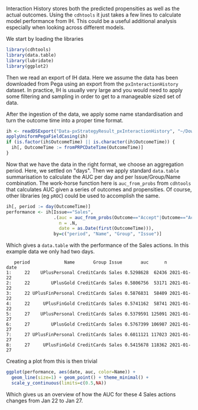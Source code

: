 Interaction History stores both the predicted propensities as well as the actual outcomes. Using the `cdhtools` it just takes a few lines to calculate model performance from IH. This could be a useful additional analysis especially when looking across different models.

We start by loading the libraries

```r
library(cdhtools)
library(data.table)
library(lubridate)
library(ggplot2)
```

Then we read an export of IH data. Here we assume the data has been downloaded from Pega using an export from the `pxInteractionHistory` dataset. In practice, IH is usually very large and you would need to apply some filtering and sampling in order to get to a manageable sized set of data.

After the ingestion of the data, we apply some name standardisation and turn the outcome time into a proper time format.

```r
ih <- readDSExport("Data-pxStrategyResult_pxInteractionHistory", "~/Downloads")
applyUniformPegaFieldCasing(ih)
if (is.factor(ih$OutcomeTime) || is.character(ih$OutcomeTime)) {
  ih[, OutcomeTime := fromPRPCDateTime(OutcomeTime)]
}
```

Now that we have the data in the right format, we choose an aggregation period. Here, we settled on "days". Then we apply standard `data.table` summarisation to calculate the AUC per day and per Issue/Group/Name combination. The work-horse function here is `auc_from_probs` from `cdhtools` that calculates AUC given a series of outcomes and propensities. Of course, other libraries (eg `pROC`) could be used to accomplish the same.

```r
ih[, period := day(OutcomeTime)]
performance <- ih[Issue=="Sales", 
                  .(auc = auc_from_probs(Outcome=="Accept"|Outcome=="Accepted", Propensity),
                    n = .N,
                    date = as.Date(first(OutcomeTime))), 
                  by=c("period", "Name", "Group", "Issue")]

```

Which gives a `data.table` with the performance of the Sales actions. In this example data we only had two days.

```
   period             Name       Group Issue       auc      n       date
1:     22    UPlusPersonal CreditCards Sales 0.5298628  62436 2021-01-22
2:     22        UPlusGold CreditCards Sales 0.5806756  53171 2021-01-22
3:     22 UPlusFinPersonal CreditCards Sales 0.5876831  58409 2021-01-22
4:     22     UPlusFinGold CreditCards Sales 0.5741162  58741 2021-01-22
5:     27    UPlusPersonal CreditCards Sales 0.5379591 125091 2021-01-27
6:     27        UPlusGold CreditCards Sales 0.5767399 106987 2021-01-27
7:     27 UPlusFinPersonal CreditCards Sales 0.6011121 117023 2021-01-27
8:     27     UPlusFinGold CreditCards Sales 0.5415678 118362 2021-01-27
```

Creating a plot from this is then trivial

```r
ggplot(performance, aes(date, auc, color=Name)) +
  geom_line(size=1) + geom_point() + theme_minimal() +
  scale_y_continuous(limits=c(0.5,NA))
```

Which gives us an overview of how the AUC for these 4 Sales actions changes from Jan 22 to Jan 27.



 


